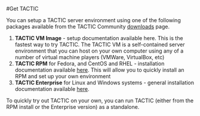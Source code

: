 #Get TACTIC

You can setup a TACTIC server environment using one of the following packages available from the TACTIC Community [downloads](/community/downloads) page.

1. **TACTIC VM Image** - setup documentation available here. This is the fastest way to try TACTIC. The TACTIC VM is a self-contained server environment that you can host on your own computer using any of a number of virtual machine players (VMWare, VirtualBox, etc)
2. **TACTIC RPM** for Fedora, and CentOS and RHEL - installation documentation available [here](/docs/sys-admin/install-tactic-rhel/).  This will allow you to quickly install an RPM and set up your own environment
3. **TACTIC Enterprise** for Linux and Windows systems - general installation documentation available [here](/docs/sys-admin/install-tactic-general).

To quickly try out TACTIC on your own, you can run TACTIC (either from the RPM install or the Enterprise version) as a standalone.


